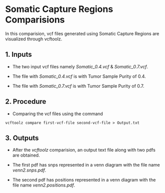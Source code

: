 # Somatic Capture Regions Comparisions

In this comparision, vcf files generated using Somatic Capture Regions are visualized through vcftoolz.

## 1. Inputs

* The two input vcf files namely *Somatic_0.4.vcf* & *Somatic_0.7.vcf*.

* The file with *Somatic_0.4.vcf* is with Tumor Sample Purity of 0.4. 

* The file with *Somatic_0.7.vcf* is with Tumor Sample Purity of 0.7.

## 2. Procedure

* Comparing the vcf files using the command

```
vcftoolz compare first-vcf-file second-vcf-file > Output.txt
```

## 3. Outputs

* After the *vcftoolz* comparision, an output text file along with two pdfs are obtained.

* The first pdf has snps represented in a venn diagram with the file name *venn2.snps.pdf*.

* The second pdf has positions represented in a venn diagram with the file name *venn2.positions.pdf*.


